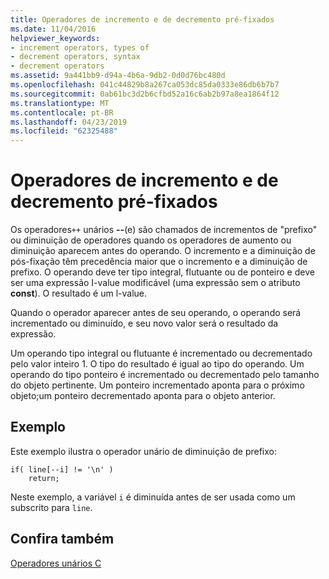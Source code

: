 ```yaml
---
title: Operadores de incremento e de decremento pré-fixados
ms.date: 11/04/2016
helpviewer_keywords:
- increment operators, types of
- decrement operators, syntax
- decrement operators
ms.assetid: 9a441bb9-d94a-4b6a-9db2-0d0d76bc480d
ms.openlocfilehash: 041c44829b8a267ca053dc85da0333e86db6b7b7
ms.sourcegitcommit: 0ab61bc3d2b6cfbd52a16c6ab2b97a8ea1864f12
ms.translationtype: MT
ms.contentlocale: pt-BR
ms.lasthandoff: 04/23/2019
ms.locfileid: "62325488"
---
```

# <a name="prefix-increment-and-decrement-operators"></a>Operadores de incremento e de decremento pré-fixados

Os operadores`++` unários **--**(e) são chamados de incrementos de "prefixo" ou diminuição de operadores quando os operadores de aumento ou diminuição aparecem antes do operando. O incremento e a diminuição de pós-fixação têm precedência maior que o incremento e a diminuição de prefixo. O operando deve ter tipo integral, flutuante ou de ponteiro e deve ser uma expressão I-value modificável (uma expressão sem o atributo **const**). O resultado é um l-value.

Quando o operador aparecer antes de seu operando, o operando será incrementado ou diminuído, e seu novo valor será o resultado da expressão.

Um operando tipo integral ou flutuante é incrementado ou decrementado pelo valor inteiro 1. O tipo do resultado é igual ao tipo do operando. Um operando do tipo ponteiro é incrementado ou decrementado pelo tamanho do objeto pertinente. Um ponteiro incrementado aponta para o próximo objeto;um ponteiro decrementado aponta para o objeto anterior.

## <a name="example"></a>Exemplo

Este exemplo ilustra o operador unário de diminuição de prefixo:

```
if( line[--i] != '\n' )
    return;
```

Neste exemplo, a variável `i` é diminuída antes de ser usada como um subscrito para `line`.

## <a name="see-also"></a>Confira também

[Operadores unários C](../c-language/c-unary-operators.md)
